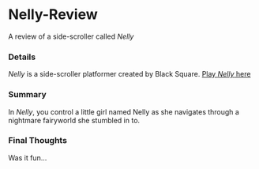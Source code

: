 # Nelly-Review
A review of a side-scroller called *Nelly*

### Details
*Nelly* is a side-scroller platformer created by Black Square.
[Play *Nelly* here](https://armorgames.com/play/12982/nelly?tag-referral=side-scrolling)

### Summary
In *Nelly*, you control a little girl named Nelly as she navigates through a nightmare fairyworld she stumbled in to.

### Final Thoughts
Was it fun...

